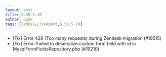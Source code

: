 ```yaml
---
layout: post
title: 5.50.5.10
author: opok
tags: [ladesk,LiveAgent,5.50.5.10]
---
```

- [Fix] Error 429 (Too many requests) during Zendesk migration (#19515)
- [Fix] Error: Failed to deserialize custom form field with id in MysqlFormFieldsRepository.php (#19210)
